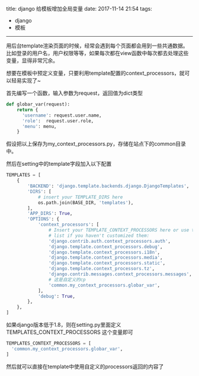 title: django 给模板增加全局变量
date: 2017-11-14 21:54
tags:
- django
- 模板
---

用后台template渲染页面的时候，经常会遇到每个页面都会用到一些共通数据。比如登录的用户名，用户权限等等，如果每次都在view函数中每次都去处理这些变量，显得非常冗余。

想要在模板中预定义变量，只要利用template配置的context_processors，就可以轻易实现了~

<!-- more -->

首先编写一个函数，输入参数为request，返回值为dict类型

```python
def globar_var(request):
    return {
      'username': request.user.name,
      'role':  request.user.role,
      'menu': menu,
    }
```
假设把以上保存为my_context_processors.py，存储在站点下的common目录中。

然后在setting中的template字段加入以下配置
```python
TEMPLATES = [
    {
        'BACKEND': 'django.template.backends.django.DjangoTemplates',
        'DIRS': [
            # insert your TEMPLATE_DIRS here
            os.path.join(BASE_DIR, 'templates'),
        ],
        'APP_DIRS': True,
        'OPTIONS': {
            'context_processors': [
                # Insert your TEMPLATE_CONTEXT_PROCESSORS here or use this
                # list if you haven't customized them:
                'django.contrib.auth.context_processors.auth',
                'django.template.context_processors.debug',
                'django.template.context_processors.i18n',
                'django.template.context_processors.media',
                'django.template.context_processors.static',
                'django.template.context_processors.tz',
                'django.contrib.messages.context_processors.messages',
                # 这是自定义的cp
                'common.my_context_processors.globar_var',
            ],
            'debug': True,
        },
    },
]
```
如果django版本低于1.8，则在setting.py里面定义TEMPLATES_CONTEXT_PROCESSORS 这个变量即可
```python
TEMPLATES_CONTEXT_PROCESSORS = [
  'common.my_context_processors.globar_var',
]
```

然后就可以直接在template中使用自定义的processors返回的内容了



